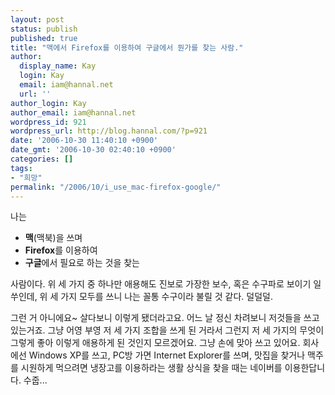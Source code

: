 ```yaml
---
layout: post
status: publish
published: true
title: "맥에서 Firefox를 이용하여 구글에서 뭔가를 찾는 사람."
author:
  display_name: Kay
  login: Kay
  email: iam@hannal.net
  url: ''
author_login: Kay
author_email: iam@hannal.net
wordpress_id: 921
wordpress_url: http://blog.hannal.com/?p=921
date: '2006-10-30 11:40:10 +0900'
date_gmt: '2006-10-30 02:40:10 +0900'
categories: []
tags:
- "희망"
permalink: "/2006/10/i_use_mac-firefox-google/"
---
```

<p>나는</p>
<ul>
<li><strong>맥</strong>(맥북)을 쓰며</li>
<li><strong>Firefox</strong>를 이용하여</li>
<li><strong>구글</strong>에서 필요로 하는 것을 찾는</li>
</ul>
<p>사람이다. 위 세 가지 중 하나만 애용해도 진보로 가장한 보수, 혹은 수구파로 보이기 일쑤인데, 위 세 가지 모두를 쓰니 나는 꼴통 수구이라 불릴 것 같다. 덜덜덜.</p>
<p>그런 거 아니에요~ 살다보니 이렇게 됐더라고요. 어느 날 정신 차려보니 저것들을 쓰고 있는거죠. 그냥 어영 부영 저 세 가지 조합을 쓰게 된 거라서 그런지 저 세 가지의 무엇이 그렇게 좋아 이렇게 애용하게 된 것인지 모르겠어요. 그냥 손에 맞아 쓰고 있어요. 회사에선 Windows XP를 쓰고, PC방 가면 Internet Explorer를 쓰며, 맛집을 찾거나 맥주를 시원하게  먹으려면 냉장고를 이용하라는 생활 상식을 찾을 때는 네이버를 이용한답니다. 수줍...</p>
